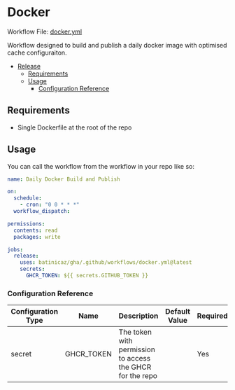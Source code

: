 # Docker

Workflow File: [docker.yml](../../../.github/workflows/docker.yml)

Workflow designed to build and publish a daily docker image with optimised cache configuraiton.
<!-- TOC -->
* [Release](#release)
  * [Requirements](#requirements)
  * [Usage](#usage)
    * [Configuration Reference](#configuration-reference)
<!-- TOC -->

## Requirements

- Single Dockerfile at the root of the repo

## Usage

You can call the workflow from the workflow in your repo like so:

```yaml
name: Daily Docker Build and Publish

on:
  schedule:
    - cron: "0 0 * * *"
  workflow_dispatch:

permissions:
  contents: read
  packages: write

jobs:
  release:
    uses: batinicaz/gha/.github/workflows/docker.yml@latest
    secrets:
      GHCR_TOKEN: ${{ secrets.GITHUB_TOKEN }}
```

### Configuration Reference
| Configuration Type | Name             | Description                                                                                                                       | Default Value                   | Required |
|--------------------|------------------|-----------------------------------------------------------------------------------------------------------------------------------|---------------------------------|----------|
| secret              | GHCR_TOKEN   | The token with permission to access the GHCR for the repo                                                                 |  | Yes       |
